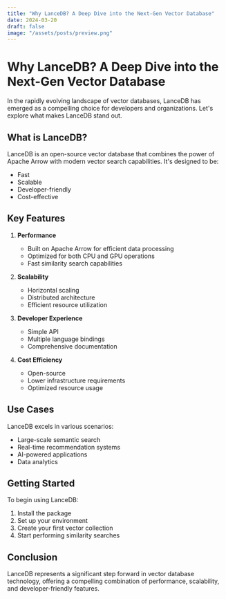 ```yaml
---
title: "Why LanceDB? A Deep Dive into the Next-Gen Vector Database"
date: 2024-03-20
draft: false
image: "/assets/posts/preview.png"
---
```


# Why LanceDB? A Deep Dive into the Next-Gen Vector Database

In the rapidly evolving landscape of vector databases, LanceDB has emerged as a compelling choice for developers and organizations. Let's explore what makes LanceDB stand out.

## What is LanceDB?

LanceDB is an open-source vector database that combines the power of Apache Arrow with modern vector search capabilities. It's designed to be:

- Fast
- Scalable
- Developer-friendly
- Cost-effective

## Key Features

1. **Performance**
   - Built on Apache Arrow for efficient data processing
   - Optimized for both CPU and GPU operations
   - Fast similarity search capabilities

2. **Scalability**
   - Horizontal scaling
   - Distributed architecture
   - Efficient resource utilization

3. **Developer Experience**
   - Simple API
   - Multiple language bindings
   - Comprehensive documentation

4. **Cost Efficiency**
   - Open-source
   - Lower infrastructure requirements
   - Optimized resource usage

## Use Cases

LanceDB excels in various scenarios:

- Large-scale semantic search
- Real-time recommendation systems
- AI-powered applications
- Data analytics

## Getting Started

To begin using LanceDB:

1. Install the package
2. Set up your environment
3. Create your first vector collection
4. Start performing similarity searches

## Conclusion

LanceDB represents a significant step forward in vector database technology, offering a compelling combination of performance, scalability, and developer-friendly features. 